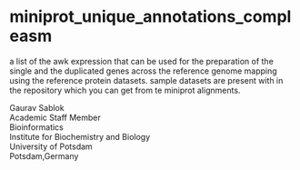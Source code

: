 # miniprot_unique_annotations_compleasm
a list of the awk expression that can be used for the preparation of the single and the duplicated genes across the reference genome mapping using the reference protein datasets. sample datasets are present with in the repository which you can get from te miniprot alignments. 

Gaurav Sablok \
Academic Staff Member \
Bioinformatics \
Institute for Biochemistry and Biology \
University of Potsdam \
Potsdam,Germany
